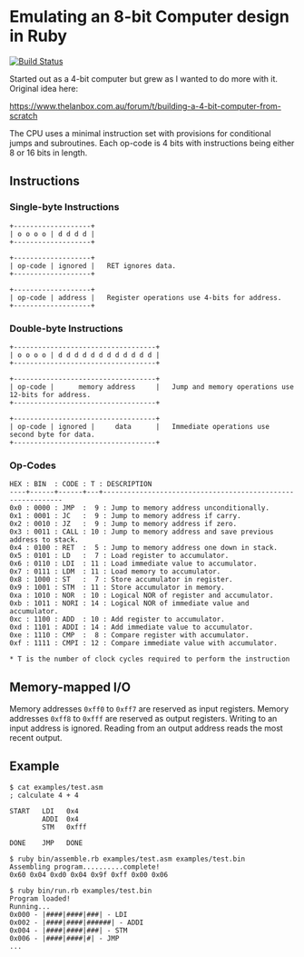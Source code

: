 # Emulating an 8-bit Computer design in Ruby

[![Build Status](https://travis-ci.org/blaknite/cpu-emulator.svg?branch=master)](https://travis-ci.org/blaknite/cpu-emulator)

Started out as a 4-bit computer but grew as I wanted to do more with it. Original idea here:

https://www.thelanbox.com.au/forum/t/building-a-4-bit-computer-from-scratch

The CPU uses a minimal instruction set with provisions for conditional jumps and subroutines.
Each op-code is 4 bits with instructions being either 8 or 16 bits in length.

## Instructions

### Single-byte Instructions
```
+-------------------+
| o o o o | d d d d |
+-------------------+

+-------------------+
| op-code | ignored |   RET ignores data.
+-------------------+

+-------------------+
| op-code | address |   Register operations use 4-bits for address.
+-------------------+
```

### Double-byte Instructions
```
+-----------------------------------+
| o o o o | d d d d d d d d d d d d |
+-----------------------------------+

+-----------------------------------+
| op-code |      memory address     |   Jump and memory operations use 12-bits for address.
+-----------------------------------+

+-----------------------------------+
| op-code | ignored |     data      |   Immediate operations use second byte for data.
+-----------------------------------+
```

### Op-Codes
```
HEX : BIN  : CODE : T : DESCRIPTION
----+------+------+---+------------------------------------------------------------
0x0 : 0000 : JMP  :  9 : Jump to memory address unconditionally.
0x1 : 0001 : JC   :  9 : Jump to memory address if carry.
0x2 : 0010 : JZ   :  9 : Jump to memory address if zero.
0x3 : 0011 : CALL : 10 : Jump to memory address and save previous address to stack.
0x4 : 0100 : RET  :  5 : Jump to memory address one down in stack.
0x5 : 0101 : LD   :  7 : Load register to accumulator.
0x6 : 0110 : LDI  : 11 : Load immediate value to accumulator.
0x7 : 0111 : LDM  : 11 : Load memory to accumulator.
0x8 : 1000 : ST   :  7 : Store accumulator in register.
0x9 : 1001 : STM  : 11 : Store accumulator in memory.
0xa : 1010 : NOR  : 10 : Logical NOR of register and accumulator.
0xb : 1011 : NORI : 14 : Logical NOR of immediate value and accumulator.
0xc : 1100 : ADD  : 10 : Add register to accumulator.
0xd : 1101 : ADDI : 14 : Add immediate value to accumulator.
0xe : 1110 : CMP  :  8 : Compare register with accumulator.
0xf : 1111 : CMPI : 12 : Compare immediate value with accumulator.

* T is the number of clock cycles required to perform the instruction
```

## Memory-mapped I/O
Memory addresses `0xff0` to `0xff7` are reserved as input registers.
Memory addresses `0xff8` to `0xfff` are reserved as output registers.
Writing to an input address is ignored. Reading from an output address reads the most recent output.

## Example

```
$ cat examples/test.asm
; calculate 4 + 4

START   LDI   0x4
        ADDI  0x4
        STM   0xfff

DONE    JMP   DONE

$ ruby bin/assemble.rb examples/test.asm examples/test.bin
Assembling program..........complete!
0x60 0x04 0xd0 0x04 0x9f 0xff 0x00 0x06

$ ruby bin/run.rb examples/test.bin
Program loaded!
Running...
0x000 - |####|####|###| - LDI
0x002 - |####|####|######| - ADDI
0x004 - |####|####|###| - STM
0x006 - |####|####|#| - JMP
...
```
